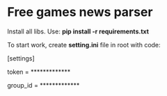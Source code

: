# Free games news parser
Install all libs. Use:  **pip install -r requirements.txt**

To start work, create **setting.ini** file in root with code:


[settings]

token = *************

group_id = *************


